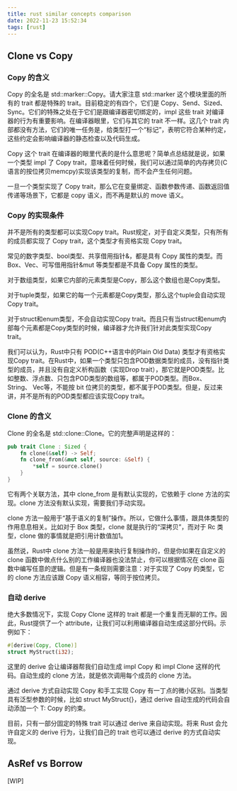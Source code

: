 ```yaml
---
title: rust similar concepts comparison
date: 2022-11-23 15:52:34
tags: [rust]
---
```


## Clone vs Copy
### Copy 的含义
Copy 的全名是 std::marker::Copy。请大家注意 std::marker 这个模块里面的所有的 trait 都是特殊的 trait。目前稳定的有四个，它们是 Copy、Send、Sized、Sync。它们的特殊之处在于它们是跟编译器密切绑定的，impl 这些 trait 对编译器的行为有重要影响。在编译器眼里，它们与其它的 trait 不一样。这几个 trait 内部都没有方法，它们的唯一任务是，给类型打一个“标记”，表明它符合某种约定，这些约定会影响编译器的静态检查以及代码生成。

Copy 这个 trait 在编译器的眼里代表的是什么意思呢？简单点总结就是说，如果一个类型 impl 了 Copy trait，意味着任何时候，我们可以通过简单的内存拷贝(C语言的按位拷贝memcpy)实现该类型的复制，而不会产生任何问题。

一旦一个类型实现了 Copy trait，那么它在变量绑定、函数参数传递、函数返回值传递等场景下，它都是 copy 语义，而不再是默认的 move 语义。

### Copy 的实现条件
并不是所有的类型都可以实现Copy trait。Rust规定，对于自定义类型，只有所有的成员都实现了 Copy trait，这个类型才有资格实现 Copy trait。

常见的数字类型、bool类型、共享借用指针&，都是具有 Copy 属性的类型。而 Box、Vec、可写借用指针&mut 等类型都是不具备 Copy 属性的类型。

对于数组类型，如果它内部的元素类型是Copy，那么这个数组也是Copy类型。

对于tuple类型，如果它的每一个元素都是Copy类型，那么这个tuple会自动实现Copy trait。

对于struct和enum类型，不会自动实现Copy trait。而且只有当struct和enum内部每个元素都是Copy类型的时候，编译器才允许我们针对此类型实现Copy trait。

我们可以认为，Rust中只有 POD(C++语言中的Plain Old Data) 类型才有资格实现Copy trait。在Rust中，如果一个类型只包含POD数据类型的成员，没有指针类型的成员，并且没有自定义析构函数（实现Drop trait），那它就是POD类型。比如整数、浮点数、只包含POD类型的数组等，都属于POD类型。而Box、 String、 Vec等，不能按 bit 位拷贝的类型，都不属于POD类型。但是，反过来讲，并不是所有的POD类型都应该实现Copy trait。

### Clone 的含义
Clone 的全名是 std::clone::Clone。它的完整声明是这样的：
```rust
pub trait Clone : Sized {
    fn clone(&self) -> Self;
    fn clone_from(&mut self, source: &Self) {
        *self = source.clone()
    }
}
```
它有两个关联方法，其中 clone_from 是有默认实现的，它依赖于 clone 方法的实现。clone 方法没有默认实现，需要我们手动实现。

clone 方法一般用于“基于语义的复制”操作。所以，它做什么事情，跟具体类型的作用息息相关。比如对于 Box 类型，clone 就是执行的“深拷贝”，而对于 Rc 类型，clone 做的事情就是把引用计数值加1。

虽然说，Rust中 clone 方法一般是用来执行复制操作的，但是你如果在自定义的 clone 函数中做点什么别的工作编译器也没法禁止，你可以根据情况在 clone 函数中编写任意的逻辑。但是有一条规则需要注意：对于实现了 Copy 的类型，它的 clone 方法应该跟 Copy 语义相容，等同于按位拷贝。

### 自动 derive
绝大多数情况下，实现 Copy Clone 这样的 trait 都是一个重复而无聊的工作。因此，Rust提供了一个 attribute，让我们可以利用编译器自动生成这部分代码。示例如下：

```rust
#[derive(Copy, Clone)]
struct MyStruct(i32);
```
这里的 derive 会让编译器帮我们自动生成 impl Copy 和 impl Clone 这样的代码。自动生成的 clone 方法，就是依次调用每个成员的 clone 方法。

通过 derive 方式自动实现 Copy 和手工实现 Copy 有一丁点的微小区别。当类型具有泛型参数的时候，比如 struct MyStruct<T>{}，通过 derive 自动生成的代码会自动添加一个 T: Copy 的约束。

目前，只有一部分固定的特殊 trait 可以通过 derive 来自动实现。将来 Rust 会允许自定义的 derive 行为，让我们自己的 trait 也可以通过 derive 的方式自动实现。

## AsRef vs Borrow
[WIP]